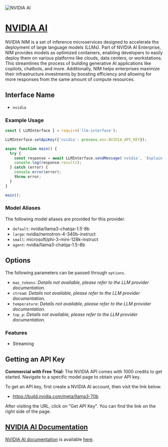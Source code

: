 ![NVIDIA AI](https://build.nvidia.com/opengraph-image.jpg?6ec102a0470b935b)

# [NVIDIA AI](https://nvidia.com)

NVIDIA NIM is a set of inference microservices designed to accelerate the deployment of large language models (LLMs). Part of NVIDIA AI Enterprise, NIM provides models as optimized containers, enabling developers to easily deploy them on various platforms like clouds, data centers, or workstations. This streamlines the process of building generative AI applications like copilots, chatbots, and more. Additionally, NIM helps enterprises maximize their infrastructure investments by boosting efficiency and allowing for more responses from the same amount of compute resources.

## Interface Name

- `nvidia`

### Example Usage

```javascript
const { LLMInterface } = require('llm-interface');

LLMInterface.setApiKey({'nvidia': process.env.NVIDIA_API_KEY});

async function main() {
  try {
    const response = await LLMInterface.sendMessage('nvidia', 'Explain the importance of low latency LLMs.');
    console.log(response.results);
  } catch (error) {
    console.error(error);
    throw error;
  }
}

main();
```

### Model Aliases

The following model aliases are provided for this provider. 

- `default`: nvidia/llama3-chatqa-1.5-8b
- `large`: nvidia/nemotron-4-340b-instruct
- `small`: microsoft/phi-3-mini-128k-instruct
- `agent`: nvidia/llama3-chatqa-1.5-8b


## Options

The following parameters can be passed through `options`.

- `max_tokens`: _Details not available, please refer to the LLM provider documentation._
- `stream`: _Details not available, please refer to the LLM provider documentation._
- `temperature`: _Details not available, please refer to the LLM provider documentation._
- `top_p`: _Details not available, please refer to the LLM provider documentation._


### Features

- Streaming


## Getting an API Key

**Commercial with Free Trial:** The NVIDIA API comes with 1000 credits to get started. Navigate to a specific model page to obtain your API key.

To get an API key, first create a NVIDIA AI account, then visit the link below.

- https://build.nvidia.com/meta/llama3-70b

After visiting the URL, click on "Get API Key". You can find the link on the right side of the page.


## [NVIDIA AI Documentation](https://developer.nvidia.com/accelerate-ai-applications/get-started)

[NVIDIA AI documentation](https://developer.nvidia.com/accelerate-ai-applications/get-started) is available [here](https://developer.nvidia.com/accelerate-ai-applications/get-started).
